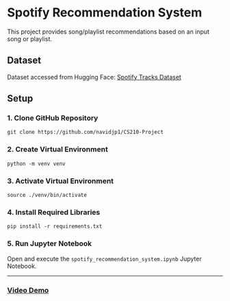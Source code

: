 # Spotify Recommendation System

This project provides song/playlist recommendations based on an input song or playlist.

## Dataset

Dataset accessed from Hugging Face: [Spotify Tracks Dataset](https://huggingface.co/datasets/maharshipandya/spotify-tracks-dataset)

## Setup

### 1. Clone GitHub Repository

```
git clone https://github.com/navidjp1/CS210-Project
```


### 2. Create Virtual Environment

```
python -m venv venv
```

### 3. Activate Virtual Environment

```
source ./venv/bin/activate
```

### 4. Install Required Libraries

```
pip install -r requirements.txt
```

### 5. Run Jupyter Notebook

Open and execute the `spotify_recommendation_system.ipynb` Jupyter Notebook.

---

### [Video Demo](https://drive.google.com/file/d/1G75KCfYXLaymvTRdAC99IR2POIQBcsb5/view?usp=sharing)
